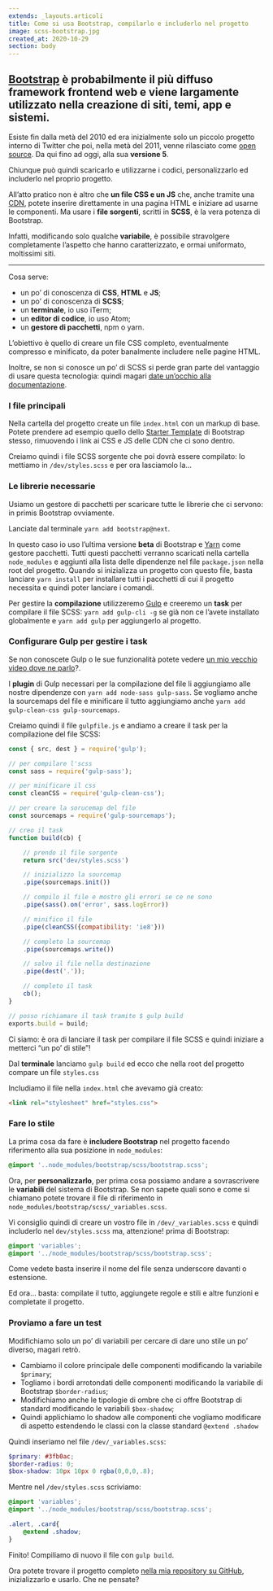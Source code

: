 ```yaml
---
extends: _layouts.articoli
title: Come si usa Bootstrap, compilarlo e includerlo nel progetto
image: scss-bootstrap.jpg
created_at: 2020-10-29
section: body
---
```


## [Bootstrap](https://getbootstrap.com/) è probabilmente il più diffuso framework frontend web e viene largamente utilizzato nella creazione di siti, temi, app e sistemi.

Esiste fin dalla metà del 2010 ed era inizialmente solo un piccolo progetto interno di Twitter che poi, nella metà del 2011, venne rilasciato come [open source](https://github.com/twbs/bootstrap). Da qui fino ad oggi, alla sua **versione 5**.

Chiunque può quindi scaricarlo e utilizzarne i codici, personalizzarlo ed includerlo nel proprio progetto.

All’atto pratico non è altro che **un file CSS e un JS** che, anche tramite una [CDN](https://www.bootstrapcdn.com/), potete inserire direttamente in una pagina HTML e iniziare ad usarne le componenti. Ma usare i **file sorgenti**, scritti in **SCSS**, è la vera potenza di Bootstrap.

Infatti, modificando solo qualche **variabile**, è possibile stravolgere completamente l’aspetto che hanno caratterizzato, e ormai uniformato, moltissimi siti.

--- 

Cosa serve:

- un po’ di conoscenza di **CSS**, **HTML** e **JS**;
- un po’ di conoscenza di **SCSS**;
- un **terminale**, io uso iTerm;
- un **editor di codice**, io uso Atom;
- un **gestore di pacchetti**, npm o yarn.

L’obiettivo è quello di creare un file CSS completo, eventualmente compresso e minificato, da poter banalmente includere nelle pagine HTML.

Inoltre, se non si conosce un po’ di SCSS si perde gran parte del vantaggio di usare questa tecnologia: quindi magari [date un’occhio alla documentazione](https://sass-lang.com/guide).

### I file principali

Nella cartella del progetto create un file `index.html` con un markup di base. Potete prendere ad esempio quello dello [Starter Template](https://getbootstrap.com/docs/4.5/getting-started/introduction/#starter-template) di Bootstrap stesso, rimuovendo i link ai CSS e JS delle CDN che ci sono dentro.

Creiamo quindi i file SCSS sorgente che poi dovrà essere compilato: lo mettiamo in `/dev/styles.scss` e per ora lasciamolo la…

### Le librerie necessarie

Usiamo un gestore di pacchetti per scaricare tutte le librerie che ci servono: in primis Bootstrap ovviamente.

Lanciate dal terminale `yarn add bootstrap@next`.

In questo caso io uso l’ultima versione **beta** di Bootstrap e [Yarn](https://yarnpkg.com/) come gestore pacchetti. Tutti questi pacchetti verranno scaricati nella cartella `node_modules` e aggiunti alla lista delle dipendenze nel file `package.json` nella root del progetto. Quando si inizializza un progetto con questo file, basta lanciare `yarn install` per installare tutti i pacchetti di cui il progetto necessita e quindi poter lanciare i comandi.

Per gestire la **compilazione** utilizzeremo [Gulp](https://gulpjs.com/docs/en/getting-started/quick-start) e creeremo un **task** per compilare il file SCSS: `yarn add gulp-cli -g` se già non ce l’avete installato globalmente e `yarn add gulp` per aggiungerlo al progetto.

### Configurare Gulp per gestire i task

Se non conoscete Gulp o le sue funzionalità potete vedere [un mio vecchio video dove ne parlo](https://www.youtube.com?v=0CZuE5YwLO8&amp;ab_channel=AndreaRufo)?.

I **plugin** di Gulp necessari per la compilazione del file li aggiungiamo alle nostre dipendenze con `yarn add node-sass gulp-sass`. Se vogliamo anche la sourcemaps del file e minificare il tutto aggiungiamo anche `yarn add gulp-clean-css gulp-sourcemaps`.

Creiamo quindi il file `gulpfile.js` e andiamo a creare il task per la compilazione del file SCSS:

```js
const { src, dest } = require('gulp');

// per compilare l'scss
const sass = require('gulp-sass');

// per minificare il css
const cleanCSS = require('gulp-clean-css');

// per creare la sorucemap del file
const sourcemaps = require('gulp-sourcemaps');

// creo il task
function build(cb) {

    // prendo il file sorgente
    return src('dev/styles.scss')

    // inizializzo la sourcemap
    .pipe(sourcemaps.init())

    // compilo il file e mostro gli errori se ce ne sono
    .pipe(sass().on('error', sass.logError))

    // minifico il file
    .pipe(cleanCSS({compatibility: 'ie8'}))

    // completo la sourcemap
    .pipe(sourcemaps.write())

    // salvo il file nella destinazione
    .pipe(dest('.'));

    // completo il task
    cb();
}

// posso richiamare il task tramite $ gulp build
exports.build = build;
```

Ci siamo: è ora di lanciare il task per compilare il file SCSS e quindi iniziare a metterci “un po’ di stile”!

Dal **terminale** lanciamo `gulp build` ed ecco che nella root del progetto compare un file `styles.css`

Includiamo il file nella `index.html` che avevamo già creato:

```html
<link rel="stylesheet" href="styles.css">
```

### Fare lo stile

La prima cosa da fare è **includere Bootstrap** nel progetto facendo riferimento alla sua posizione in `node_modules`:

```scss
@import '..node_modules/bootstrap/scss/bootstrap.scss'; 
```

Ora, per **personalizzarlo**, per prima cosa possiamo andare a sovrascrivere le **variabili** del sistema di Bootstrap. Se non sapete quali sono e come si chiamano potete trovare il file di riferimento in `node_modules/bootstrap/scss/_variables.scss`.

Vi consiglio quindi di creare un vostro file in `/dev/_variables.scss` e quindi includerlo nel `dev/styles.scss` ma, attenzione! prima di Bootstrap:

```scss
@import 'variables';
@import '../node_modules/bootstrap/scss/bootstrap.scss';
```

Come vedete basta inserire il nome del file senza underscore davanti o estensione.

Ed ora… basta: compilate il tutto, aggiungete regole e stili e altre funzioni e completate il progetto.

### Proviamo a fare un test 

Modifichiamo solo un po’ di variabili per cercare di dare uno stile un po’ diverso, magari retrò.

- Cambiamo il colore principale delle componenti modificando la variabile `$primary`;
- Togliamo i bordi arrotondati delle componenti modificando la variabile di Bootstrap `$border-radius`;
- Modifichiamo anche le tipologie di ombre che ci offre Bootstrap di standard modificando le variabili `$box-shadow`;
- Quindi applichiamo lo shadow alle componenti che vogliamo modificare di aspetto estendendo le classi con la classe standard `@extend .shadow`

Quindi inseriamo nel file `/dev/_variables.scss`:

```scss
$primary: #3fb0ac;
$border-radius: 0;
$box-shadow: 10px 10px 0 rgba(0,0,0,.8);
```

Mentre nel `/dev/styles.scss` scriviamo:

```scss
@import 'variables';
@import '../node_modules/bootstrap/scss/bootstrap.scss';

.alert, .card{
    @extend .shadow;
}
```

Finito! Compiliamo di nuovo il file con `gulp build`.

Ora potete trovare il progetto completo [nella mia repository su GitHub](https://github.com/andrearufo/bootstrap-tutorial), inizializzarlo e usarlo. Che ne pensate?